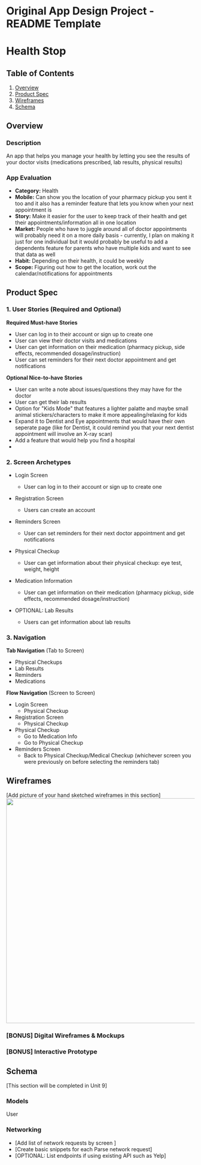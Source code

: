 Original App Design Project - README Template
===

# Health Stop

## Table of Contents
1. [Overview](#Overview)
1. [Product Spec](#Product-Spec)
1. [Wireframes](#Wireframes)
2. [Schema](#Schema)

## Overview
### Description
An app that helps you manage your health by letting you see the results of your doctor visits (medications prescribed, lab results, physical results) 

### App Evaluation
- **Category:** Health
- **Mobile:** Can show you the location of your pharmacy pickup you sent it too and it also has a reminder feature that lets you know when your next appointment is
- **Story:** Make it easier for the user to keep track of their health and get their appointments/information all in one location
- **Market:** People who have to juggle around all of doctor appointments will probably need it on a more daily basis - currently, I plan on making it just for one individual but it would probably be useful to add a dependents feature for parents who have multiple kids and want to see that data as well
- **Habit:** Depending on their health, it could be weekly
- **Scope:** Figuring out how to get the location, work out the calendar/notifications for appointments


## Product Spec

### 1. User Stories (Required and Optional)

**Required Must-have Stories**

* User can log in to their account or sign up to create one
* User can view their doctor visits and medications
* User can get information on their medication (pharmacy pickup, side effects, recommended dosage/instruction)
* User can set reminders for their next doctor appointment and get notifications

**Optional Nice-to-have Stories**

* User can write a note about issues/questions they may have for the doctor
* User can get their lab results
* Option for "Kids Mode" that features a lighter palatte and maybe small animal stickers/characters to make it more appealing/relaxing for kids
* Expand it to Dentist and Eye appointments that would have their own seperate page (like for Dentist, it could remind you that your next dentist appointment will involve an X-ray scan)
* Add a feature that would help you find a hospital
* 

### 2. Screen Archetypes

* Login Screen
   * User can log in to their account or sign up to create one
* Registration Screen
    * Users can create an account

* Reminders Screen
    *  User can set reminders for their next doctor appointment and get notifications
* Physical Checkup 
    * User can get information about their physical checkup: eye test, weight, height

* Medication Information
    *  User can get information on their medication (pharmacy pickup, side effects, recommended dosage/instruction)



* OPTIONAL: Lab Results
    * Users can get information about lab results

### 3. Navigation

**Tab Navigation** (Tab to Screen)

* Physical Checkups
* Lab Results
* Reminders
* Medications

**Flow Navigation** (Screen to Screen)
* Login Screen
   * Physical Checkup
* Registration Screen
    * Physical Checkup
* Physical Checkup 
    * Go to Medication Info
    * Go to Physical Checkup
* Reminders Screen
    *  Back to Physical Checkup/Medical Checkup (whichever screen you were previously on before selecting the reminders tab)


## Wireframes
[Add picture of your hand sketched wireframes in this section]
<img src="YOUR_WIREFRAME_IMAGE_URL" width=600>

### [BONUS] Digital Wireframes & Mockups

### [BONUS] Interactive Prototype

## Schema 
[This section will be completed in Unit 9]
### Models
User

### Networking
- [Add list of network requests by screen ]
- [Create basic snippets for each Parse network request]
- [OPTIONAL: List endpoints if using existing API such as Yelp]
